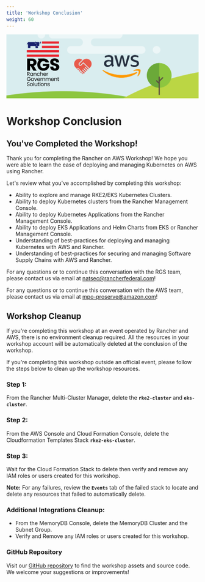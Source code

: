 ```yaml
---
title: 'Workshop Conclusion'
weight: 60
---
```


![rgs-aws-banner](/static/images/rgs-aws-banner.png)

# Workshop Conclusion

## You've Completed the Workshop!

Thank you for completing the Rancher on AWS Workshop! We hope you were able to learn the ease of deploying and managing Kubernetes on AWS using Rancher.

Let's review what you've accomplished by completing this workshop:

- Ability to explore and manage RKE2/EKS Kubernetes Clusters.
- Ability to deploy Kubernetes clusters from the Rancher Management Console.
- Ability to deploy Kubernetes Applications from the Rancher Management Console.
- Ability to deploy EKS Applications and Helm Charts from EKS or Rancher Management Console.
- Understanding of best-practices for deploying and managing Kubernetes with AWS and Rancher.
- Understanding of best-practices for securing and managing Software Supply Chains with AWS and Rancher.

For any questions or to continue this conversation with the RGS team, please contact us via email at natsec@rancherfederal.com!

For any questions or to continue this conversation with the AWS team, please contact us via email at mpo-proserve@amazon.com!

## Workshop Cleanup

If you're completing this workshop at an event operated by Rancher and AWS, there is no environment cleanup required. All the resources in your workshop account will be automatically deleted at the conclusion of the workshop.

If you're completing this workshop outside an official event, please follow the steps below to clean up the workshop resources.

### Step 1:

From the Rancher Multi-Cluster Manager, delete the **`rke2-cluster`** and **`eks-cluster`**.

### Step 2:

From the AWS Console and Cloud Formation Console, delete the Cloudformation Templates Stack **`rke2-eks-cluster`**.

### Step 3:

Wait for the Cloud Formation Stack to delete then verify and remove any IAM roles or users created for this workshop.

**Note:** For any failures, review the **`Events`** tab of the failed stack to locate and delete any resources that failed to automatically delete.

### Additional Integrations Cleanup:

- From the MemoryDB Console, delete the MemoryDB Cluster and the Subnet Group.
- Verify and Remove any IAM roles or users created for this workshop.

### GitHub Repository

Visit our [GitHub repository](https://github.com/aws-samples/rancher-on-aws-workshop) to find the workshop assets and source code. We welcome your suggestions or improvements!
